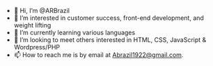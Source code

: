 - 👋 Hi, I’m @ARBrazil
- 👀 I’m interested in customer success, front-end development, and weight lifting 
- 🌱 I’m currently learning various languages 
- 💞️ I’m looking to meet others interested in HTML, CSS, JavaScript & Wordpress/PHP
- 📫 How to reach me is by email at Abrazil1922@gmail.com.

<!---
ARBrazil/ARBrazil is a ✨ special ✨ repository because its `README.md` (this file) appears on your GitHub profile.
You can click the Preview link to take a look at your changes.
--->
